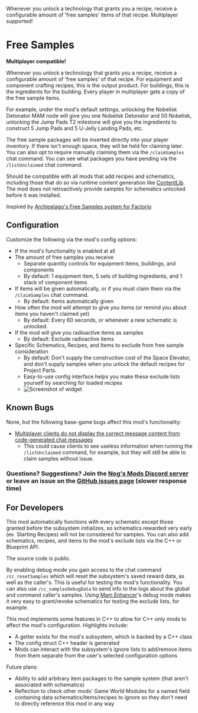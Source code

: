 Whenever you unlock a technology that grants you a recipe, receive a configurable amount of 'free samples' items of that recipe. Multiplayer supported!




# Free Samples

**Multiplayer compatible!**

Whenever you unlock a technology that grants you a recipe,
receive a configurable amount of 'free samples' of that recipe.
For equipment and component crafting recipes, this is the output product.
For buildings, this is the ingredients for the building.
Every player in multiplayer gets a copy of the free sample items.

For example, under the mod's default settings,
unlocking the Nobelisk Detonator MAM node will give you one Nobelisk Detonator and 50 Nobelisk,
unlocking the Jump Pads T2 milestone will give you the ingredients to construct 5 Jump Pads and 5 U-Jelly Landing Pads, etc.

The free sample packages will be inserted directly into your player inventory.
If there isn't enough space, they will be held for claiming later.
You can also opt to require manually claiming them via the `/claimSamples` chat command.
You can see what packages you have pending via the `/listUnclaimed` chat command.

Should be compatible with all mods that add recipes and schematics,
including those that do so via runtime content generation like [ContentLib](https://ficsit.app/mod/ContentLib).
The mod does not retroactively provide samples for schematics unlocked before it was installed.

Inspired by [Archipelago's Free Samples system for Factorio](https://mods.factorio.com/mod/FreeSamples)
<!-- and created primarily for use as a dependency of the [Satisfactory Archipelago mod](https://ficsit.app/mod/Archipelago). -->

## Configuration

Customize the following via the mod's config options:

- If the mod's functionality is enabled at all
- The amount of free samples you receive
  - Separate quantity controls for equipment items, buildings, and components
  - By default: 1 equipment item, 5 sets of building ingredients, and 1 stack of component items
- If items will be given automatically, or if you must claim them via the `/claimSamples` chat command.
  - By default: Items automatically given
- How often the mod will attempt to give you items (or remind you about items you haven't claimed yet)
  - By default: Every 60 seconds, or whenever a new schematic is unlocked.
- If the mod will give you radioactive items as samples
  - By default: Exclude radioactive items
- Specific Schematics, Recipes, and Items to exclude from free sample consideration
  - By default: Don't supply the construction cost of the Space Elevator, and don't supply samples when you unlock the default recipes for Project Parts.
  - Easy-to-use config interface helps you make these exclude lists yourself by searching for loaded recipes
  - ![Screenshot of widget](https://i.imgur.com/ZyLu894.png)

## Known Bugs

None, but the following base-game bugs affect this mod's functionality:

- [Multiplayer clients do not display the correct message content from code-generated chat messages](https://discord.com/channels/555424930502541343/1036634533077979146/1141458437021106196)
  - This could cause clients to see useless information when running the `/listUnclaimed` command, for example, but they will still be able to claim samples without issue.

### Questions? Suggestions? Join the [Nog's Mods Discord server](https://discord.gg/uKKFX2tWfh) or leave an issue on the [GitHub issues page](https://github.com/budak7273/FreeSamples/issues) (slower response time)

## For Developers

This mod automatically functions with every schematic except those granted before the subsystem initializes,
so schematics rewarded very early (ex. Starting Recipes) will not be considered for samples.
You can also add schematics, recipes, and items to the mod's exclude lists via the C++ or Blueprint API.

The source code is public.

By enabling debug mode you gain access to the chat command `/cc_resetSamples` which will reset the subsystem's saved reward data, as well as the caller's. This is useful for testing the mod's functionality.
You can also use `/cc_samplesDebugData` to send info to the logs about the global and command caller's samples.
Using [Mam Enhancer](https://ficsit.app/mod/MAMTips)'s debug mode makes it very easy to grant/revoke schematics for testing the exclude lists, for example.

This mod implements some features in C++ to allow for C++ only mods to affect the mod's configuration.
Highlights include:

- A getter exists for the mod's subsystem, which is backed by a C++ class
- The config struct C++ header is generated
- Mods can interact with the subsystem's ignore lists to add/remove items from them separate from the user's selected configuration options

Future plans:

- Ability to add arbitrary item packages to the sample system (that aren't associated with schematics)
- Reflection to check other mods' Game World Modules for a named field containing data schematics/items/recipes to ignore so they don't need to directly reference this mod in any way
